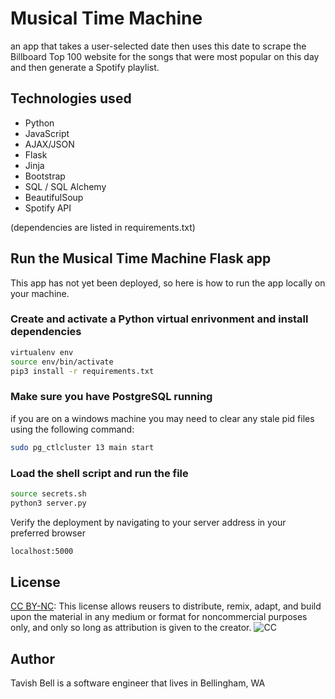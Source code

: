 # Musical Time Machine

an app that takes a user-selected date then uses this
date to scrape the Billboard Top 100 website for the songs
that were most popular on this day and then generate a Spotify
playlist.

## Technologies used

- Python
- JavaScript
- AJAX/JSON
- Flask
- Jinja
- Bootstrap
- SQL / SQL Alchemy
- BeautifulSoup
- Spotify API

(dependencies are listed in requirements.txt)

## Run the Musical Time Machine Flask app

This app has not yet been deployed, so here is how to run the app locally on your machine.

### Create and activate a Python virtual enrivonment and install dependencies

```sh
virtualenv env
source env/bin/activate
pip3 install -r requirements.txt
```

### Make sure you have PostgreSQL running

if you are on a windows machine you may need to clear any stale pid files using the following command:

```sh
sudo pg_ctlcluster 13 main start
```

### Load the shell script and run the file

```sh
source secrets.sh
python3 server.py
```

Verify the deployment by navigating to your server address in your preferred browser

```sh
localhost:5000
```

## License

[CC BY-NC](https://creativecommons.org/licenses/by-nc/4.0/): This license allows reusers to distribute, remix, adapt, and build upon the material in any medium or format for noncommercial purposes only, and only so long as attribution is given to the creator.
![CC](https://mirrors.creativecommons.org/presskit/buttons/88x31/png/by-nc.png)

## Author

Tavish Bell is a software engineer that lives in Bellingham, WA
